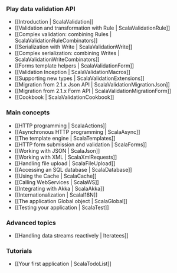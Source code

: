 ### Play data validation API

- [[Introduction | ScalaValidation]]
- [[Validation and transformation with Rule | ScalaValidationRule]]
- [[Complex validation: combining Rules | ScalaValidationRuleCombinators]]
- [[Serialization with Write | ScalaValidationWrite]]
- [[Complex serialization: combining Writes | ScalaValidationWriteCombinators]]
- [[Forms template helpers | ScalaValidationForm]]
- [[Validation Inception | ScalaValidationMacros]]
- [[Supporting new types | ScalaValidationExtensions]]
- [[Migration from 2.1.x Json API | ScalaValidationMigrationJson]]
- [[Migration from 2.1.x Form API | ScalaValidationMigrationForm]]
- [[Cookbook | ScalaValidationCookbook]]


### Main concepts

- [[HTTP programming | ScalaActions]]
- [[Asynchronous HTTP programming | ScalaAsync]]
- [[The template engine | ScalaTemplates]]
- [[HTTP form submission and validation | ScalaForms]]
- [[Working with JSON | ScalaJson]]
- [[Working with XML | ScalaXmlRequests]]
- [[Handling file upload | ScalaFileUpload]]
- [[Accessing an SQL database | ScalaDatabase]]
- [[Using the Cache | ScalaCache]]
- [[Calling WebServices | ScalaWS]]
- [[Integrating with Akka | ScalaAkka]]
- [[Internationalization | ScalaI18N]]
- [[The application Global object | ScalaGlobal]]
- [[Testing your application | ScalaTest]]

### Advanced topics

- [[Handling data streams reactively | Iteratees]]

### Tutorials

- [[Your first application | ScalaTodoList]]